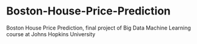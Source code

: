 # Boston-House-Price-Prediction
Boston House Price Prediction, final project of Big Data Machine Learning course at Johns Hopkins University
